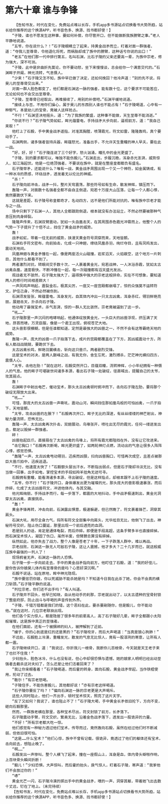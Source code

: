# 第六十章 谁与争锋
        【告知书友，时代在变化，免费站点难以长存，手机app多书源站点切换看书大势所趋，站长给你推荐的这个换源APP，听书音色多、换源、找书都好使！】
       “子陵，谁也不愿发生这种事，要如何补偿，你尽管开口，但不能做断我族膀臂之事。”老人平静地说道。
       “五爷，你在说什么？！”石子陵眼睛立了起来，持黄金战矛而立，盯着对面一群强者，道：“夺我儿至尊骨，令他退化将死，而祸胎却成了族中的膀臂，这种话亏你说的出口！”
       “老五”在他们那一代中排行第五，名叫石渊，比石子陵的父亲还要高一辈，为族中宗老，修为强大，深不可测。
       “子陵，此中是非曲折先莫论，你不要动怒，坐下来慢慢谈，总会给你一个满意交代的。”石渊眸子开阖，神光流转，气息慑人。
       “少来！”石子陵又怎不知，族中早已做了决定，还如何挽回？他冷声道：“别的先不说，将昊儿的至尊骨交出来。”
       对面一群人脸色都变了，他们都是石渊这一脉的强者，能有数十位，这个要求不可能答应，无论如何也不会交出至尊骨。
       “子陵，至尊骨已经取出，再难接续了，用别的补偿吧。”石渊平缓地说道。
       “接续上与否，不用你们操心，属于昊儿的东西别人谁也不能占有！”石子陵喝道，心中有一种郁气，本是幼儿的宝骨，竟被人这样抢占。
       “不行！”石渊坚决地摇头，道：“为了我族的繁盛，这种事不能做，天生至尊不能消逝。”
       “你说不行？”石子陵气势如虹，眸光蕴雷电，手持战矛大步向前，逼视前方，道：“我自己来取！”
       他盯上了石毅，手中黄金战矛遥指，对准其胸膛，喷薄霞光，符文如雷，隆隆轰鸣，真个要动手了。
       石渊两侧，诸多强者皆持兵器，眸蕴怒光，准备出手，不允许天生重瞳的神人早夭，要在此一战。
       “好，好，好！”石子陵连说了三个好字，怒火汹涌，瞳孔中的金光更盛了。
       “子陵，别的要求都可以，唯独不能伤毅儿。”石渊走出，步履沉稳，浑身赤光澎湃，威势惊人，如江海起伏。他是一位绝顶强者，不要说在族中，就是在整座皇都都负有盛名。
       石子陵举矛，还能说什么？唯有一战，黄金战矛周围出现一个又一个神符，如金属铸成，有一种冰冷的质感，环绕战矛，透发着无以伦比的神威。
       “杀！”
       石子陵向前冲击，战矛一抖，整片天穹震荡，那些符号如有生命，散发神辉，镇压而下。
       轰隆一声，对面数十名强者全都不由自主倒退，宛若十万座大山压落，让每一个人都心悸，竟然要跪伏下来。
       这就是差距，石子陵号称皇都奇才，名动四方，远不是他们所能对抗的，唯有族中宗老才能与之一战。
       场中只剩下了石渊一人，其他人全都踉跄倒退，根本就没有办法站立，不然必然要被那种气息压到肉身碎裂。
       隆隆声传来，石渊双臂震动，犹如一头血凰击天，在其周围赤色霞光冲霄而上，他整个人的气势一下子提升了十倍不止，挡住了黄金战矛的威势。
       轰！
       战矛如虹，带着一往无前的威势，挟漫天黄金符号洞穿而来，天地皆颤。
       石渊右手符文密布，向前拍击，化成一只神翅，缭绕凤凰赤羽，绚烂夺目，且有凤鸣发出，震动天地间。
       凤凰神翅与黄金矛撞在一起，像是两座活火山碰撞，岩浆滔天，火焰蔽空，这个地方一片刺目，其他什么都看不到了。
       两者激烈对抗，转眼间交手数十次，一人裹着黄金光，宛若战神，一人沐浴赤霞，犹如太古凶禽血凰，速度极快，不断冲撞在一起，每一次碰撞都有滔天盛光发出。
       观战者无不骇然，石子陵太强大了，逼得族中强大的宗老这般拼命，实在不可想象，要知道两人的修行时间相差颇大！
       一声凤鸣声响起，震裂金石，极其尖厉，一座又一座宫殿都崩塌了，惊的众强莫不运转符文，护住己身，不然必然被伤到。
       石渊须发皆张，眸蕴雷电，浑身发光，自其体内冲出一只太古凶禽，浑身赤红，翎羽鲜艳亮丽，展翅击天，扑杀向石子陵。
       他动用了最强宝术，杀气澎湃，惊的一群人无比骇然，宗老竟被逼到了这一步。
       “吼……”
       石子陵那里一声沉闷的咆哮响起，他通体绽放黄金光，一头巨大的凶兽浮现，挤压满了天地，昂首而啸，万灵臣服，像是一个君王出现，俯视苍茫大地。
       这头兽影很模糊，但是任谁都知道，定然是最强大的凶兽之一，不然不会有这等霸绝天地的威势。
       轰隆一声，庞大的凶兽一爪子拍落下去，成片的宫殿都覆盖在了下方，其凶威震动十方，所有人都战战兢兢，要跪伏下去。
       太古凶禽长鸣，鲜艳羽翼横击，斩向这只兽爪，两者剧烈交锋。
       这是宝术的对决，是两人巅峰之战，有我无你，舍生忘死，激烈搏杀，茫茫神光横扫四方，震慑人心。
       “太爷，击他左肋！”就在这时，石毅突然开口，目蕴双瞳，流转神辉，小小年纪拥有一种慑人的气息。他的眸子可堪破世间诸多本源，看出石子陵一处破绽，径直喊出，提醒自己的太爷，攻其弱点。
       轰！
       石渊眸子中射出电芒，催动宝术，那头太古凶禽顿时俯冲而下，击向石子陵左肋，要将那个破绽无限放大出来。
       “吼……”
       可惜，那庞大的太古凶兽一声嘶吼，震动山河，瞬间挡住那如凰鸟般的可怕凶禽，一爪子拍下，天地皆颤。
       “太爷，攻击凶兽的左腋下！”石毅再次开口，眸子无比的深邃，有丝丝缕缕的神芒射出，神秘力量流转，恐怖无比。
       轰隆一声，太古凶禽再次扑击，双翅展动，鸟喙张开，喷吐出无尽的霞光，任何一缕迸发出去，都足以毁掉一群强者。
       砰！
       凶兽抬起巨爪，直接扇在了太古凶禽的鸟喙上，将所有霞光都阻挡在外，没有让它攻进来。
       “击它胸口！”石毅再次断喝，眸光更炽盛了，如两轮神灯点燃，流动出的气息让很多人阵阵心悸，感觉恐惧。
       “轰隆”一声，太古凶禽甩动翎羽，迅疾而凶狠，扫向凶兽胸口，可惜再次成空，且差点被那巨大兽爪拍中，迅疾逃退。
       “不行，他速度太快了！”石毅额头冒出汗水，不断指出弱点，但是石子陵却冷淡无比，没有当做一回事，出手如电，掌控宝术的手段如羚羊挂角无迹可寻。
       石毅拥有重瞳，能看清诸多本源，寻出破绽，但是这样指点，却根本跟不上石子陵的速度。
       “五爷，你不行！”石子陵开口，身体爆发出更为璀璨的光，那头庞大的兽影极速暴涨，而后炸碎，化成了太古凶兽符文，冲进他体内，与其交融。
       他光辉绚丽，手持战矛而行，每一步落下，都震的大地抖动，手中战矛极速刺出，黄金光洞穿太古凶禽，直接挑杀。
       “轰！”
       黄金矛锋再转，冲击向前，石渊露出惧意，极速躲避，但已然晚了，符文裹着锋芒，洞穿其肩头。
       石渊大吼，用尽全身力气，将所有符文全部集中向肩头，光华炫目无比，他倒飞了出去，神秘符号交织，阻止伤口蔓延，那里出现一个前后透亮的血洞。
       若是别人的话，肯定是通体龟裂，而后炸碎。即便是手段高超，这条手臂多半也直接碎掉。而石渊宝术惊人，凝固了伤口，虽然半废，但臂膀总算没有碎掉。
       纵然如此，他亦失去了战力，整个人像是苍老了十年，一下子跌落人群中，难以再战。
       宗老战败，石渊这一脉无人可敌石子陵，这让人震撼，他才多大？二十几岁而已，就这般威压族中最强的一列人了！
       现场鸦雀无声，石渊这一脉的人恐惧。
       石子陵一步一步向前走去，手中的黄金战矛指向前方，他盯住了石毅，道：“我的好侄儿，是你告诉你娘昊儿体内有至尊骨的是吗？心思好深沉啊。”
       石毅不说话，站在原地，眸中神光隐现。
       “族中要惩罚你娘，你以死威胁不能杀她是吗？不知道今日我在此杀了她，你会不会真的横刀斩颈。”石子陵平静的说道。
       “列位宗老，你们还不出手吗？”有人叫道。
       石子陵并不回头，他早已知晓，自从他动手的刹那，宗老就出动了，以太古遗种的宝骨封锁了整座府邸，防止战斗与呼喝的声音传到外界。
       “子陵，千错万错都是我们的错，这个恶妇在此，要杀要剐随你，但是毅儿，你不能动他。”就在这时，几位宗老联袂出现。
       他们各个实力惊人，都是隐居了很多年的前辈高人，高了石子陵好几辈，眸子全都跟小太阳般璀璨，这是族中真正的至强者。
       在他们面前，还有一个被捆绑的妇人，被押解到了近前。
       “嫂子，你的心到底是红的还是黑的？”石子陵咬牙，而后大声喝道：“当真是狼心狗肺！”
       不远处，石毅脸上冷漠，重瞳发光，散发的气息无比惊人，竟有一股凛冽的寒意，让所有人都一震。
       石子陵继续开口，道：“我说过，你折我儿一根骨，我断你儿百根骨，今天就是天王老子来了也拦不住我！”
       少妇抬头，脸色冰冷，什么也没有说，但心中却很恐惧与遗憾，她的娘家人明明已经出动至强者去截杀这对夫妇了，怎么还是让他们活着回来了？
       “我让你亲眼看着！”石子陵喝道，而后霍的转身，面向石毅，黄金战矛举起，当作铁棍使用，抡动了过去。
       “敢尔！”有宗老怒喝。
       “子陵住手，不能伤害毅儿，其他都好说！”亦有宗老这样喝道。
       “石子陵你要反了吗？！”偏向石渊这一脉的宗老更是大声喝斥。
       这些人同时阻止，他们一齐出手，顿时宝术惊天，照亮了这片天宇。
       “反了又如何？我说了，谁也阻止不了！”石子陵大喝，手中黄金长矛依旧抡下，方向不变，砸向石毅那里。
       然而，一群族老横在那里，各种宝术尽出，符文封锁了前方，长矛落下。
       石子陵震动手臂，符文交织，繁奥无比，沿着金色战矛落下，透发出一股诡异的力量。
       “不好！”所有宗老都大吃一惊。
       他们感觉有一种秘力透过他们宝术，传导而过，竟然轰向石毅，虽然在经过他们时不断减弱，但依旧很可怕。
       “这是……什么宝术？”他们心惊，族中不曾有记载，很诡异，竟透过了他们的躯体还有宝术，击向前去，想阻止晚了。
       “啊……”
       石毅发出一声惨叫，整个人横飞了起来，撞在一座假山上，浑身是血，体内骨头噼啪作响，上百块骨头瞬间折断！
       “毅儿！”少妇恐惧，大声惊叫，而后霍的抬头，戾气惊人，盯着石子陵，寒声道：“我爹他们不会放过你的！”
       “哧”
       黄金光芒一闪，石子陵冷漠的掷出手中的黄金战矛，噗的一声，洞穿其躯，带着她飞出去数十丈远，钉在了地上。（未完待续）
       【告知书友，时代在变化，免费站点难以长存，手机app多书源站点切换看书大势所趋，站长给你推荐的这个换源APP，听书音色多、换源、找书都好使！】